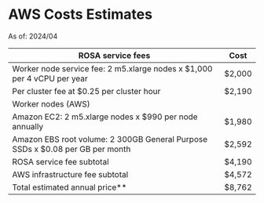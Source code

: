 
# AWS Costs Estimates

As of: 2024/04

ROSA service fees | Cost
---|---
Worker node service fee: 2 m5.xlarge nodes x $1,000 per 4 vCPU per year | $2,000
Per cluster fee at $0.25 per cluster hour | $2,190
Worker nodes (AWS) |
Amazon EC2: 2 m5.xlarge nodes x $990 per node annually | $1,980
Amazon EBS root volume: 2 300GB General Purpose SSDs x $0.08 per GB per month | $2,592
ROSA service fee subtotal | $4,190
AWS infrastructure fee subtotal | $4,572
Total estimated annual price** | $8,762

